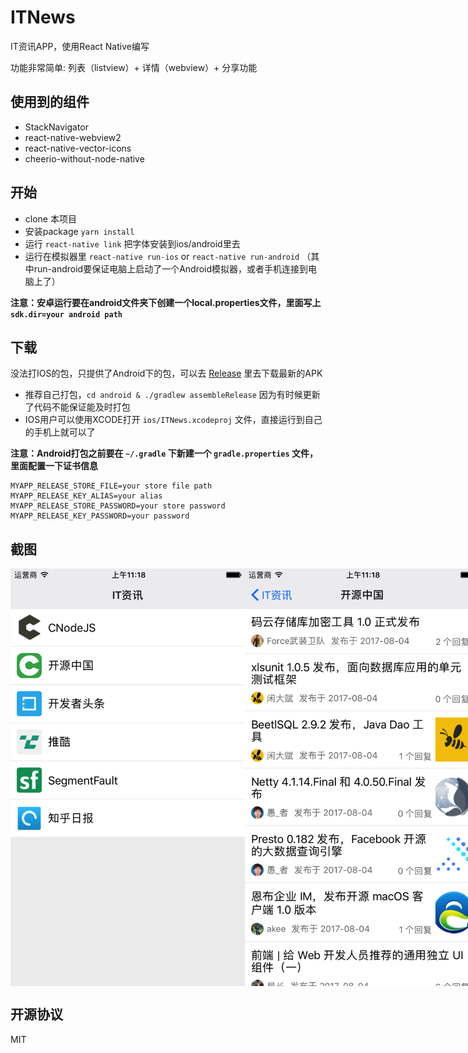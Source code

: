 # ITNews

IT资讯APP，使用React Native编写

功能非常简单: 列表（listview）+ 详情（webview）+ 分享功能

## 使用到的组件

- StackNavigator
- react-native-webview2
- react-native-vector-icons
- cheerio-without-node-native

## 开始

- clone 本项目
- 安装package `yarn install`
- 运行 `react-native link` 把字体安装到ios/android里去
- 运行在模拟器里 `react-native run-ios` or `react-native run-android` （其中run-android要保证电脑上启动了一个Android模拟器，或者手机连接到电脑上了）

**注意：安卓运行要在android文件夹下创建一个local.properties文件，里面写上`sdk.dir=your android path`**

## 下载

没法打IOS的包，只提供了Android下的包，可以去 [Release](https://github.com/tomoya92/ITNews-React-Native/releases) 里去下载最新的APK

- 推荐自己打包，`cd android & ./gradlew assembleRelease` 因为有时候更新了代码不能保证能及时打包
- IOS用户可以使用XCODE打开 `ios/ITNews.xcodeproj` 文件，直接运行到自己的手机上就可以了

**注意：Android打包之前要在 `~/.gradle` 下新建一个 `gradle.properties` 文件，里面配置一下证书信息**

```properties
MYAPP_RELEASE_STORE_FILE=your store file path
MYAPP_RELEASE_KEY_ALIAS=your alias
MYAPP_RELEASE_STORE_PASSWORD=your store password
MYAPP_RELEASE_KEY_PASSWORD=your password
```

## 截图

<div style="display: flex; flex-direction: 'row'; justify-content: 'space-between'">
  <img src='./assets/Simulator Screen Shot 2017年8月4日 11.18.14.png' width='375'>
  <img src='./assets/Simulator Screen Shot 2017年8月4日 11.18.22.png' width='375'>
  <img src='./assets/Simulator Screen Shot 2017年8月7日 16.04.45.png' width='375'>
</div>

## 开源协议

MIT
